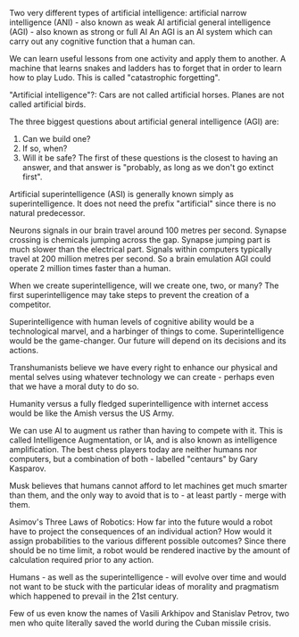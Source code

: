 
Two very different types of artificial intelligence:
artificial narrow intelligence (ANI) - also known as weak AI
artificial general intelligence (AGI) - also known as strong or full AI
An AGI is an AI system which can carry out any cognitive function that a human can.

We can learn useful lessons from one activity and apply them to another.
A machine that learns snakes and ladders has to forget that in order to learn how to play Ludo.
This is called "catastrophic forgetting".

"Artificial intelligence"?:
Cars are not called artificial horses.
Planes are not called artificial birds.

The three biggest questions about artificial general intelligence (AGI) are:
1. Can we build one?
2. If so, when?
3. Will it be safe?
The first of these questions is the closest to having an answer, and that answer is "probably, as long as we don't go extinct first".

Artificial superintelligence (ASI) is generally known simply as superintelligence. It does not need the prefix "artificial" since there is no natural predecessor.

Neurons signals in our brain travel around 100 metres per second.
Synapse crossing is chemicals jumping across the gap.
Synapse jumping part is much slower than the electrical part.
Signals within computers typically travel at 200 million metres per second.
So a brain emulation AGI could operate 2 million times faster than a human.

When we create superintelligence, will we create one, two, or many?
The first superintelligence may take steps to prevent the creation of a competitor.

Superintelligence with human levels of cognitive ability would be a technological marvel, and a harbinger of things to come.
Superintelligence would be the game-changer.
Our future will depend on its decisions and its actions.

Transhumanists believe we have every right to enhance our physical and mental selves using whatever technology we can create - perhaps even that we have a moral duty to do so.

Humanity versus a fully fledged superintelligence with internet access would be like the Amish versus the US Army.

We can use AI to augment us rather than having to compete with it. This is called Intelligence Augmentation, or IA, and is also known as intelligence amplification.
The best chess players today are neither humans nor computers, but a combination of both - labelled "centaurs" by Gary Kasparov.

Musk believes that humans cannot afford to let machines get much smarter than them, and the only way to avoid that is to - at least partly - merge with them.

Asimov's Three Laws of Robotics:
How far into the future would a robot have to project the consequences of an individual action?
How would it assign probabilities to the various different possible outcomes?
Since there should be no time limit, a robot would be rendered inactive by the amount of calculation required prior to any action.

Humans - as well as the superintelligence - will evolve over time and would not want to be stuck with the particular ideas of morality and pragmatism which happened to prevail in the 21st century.

Few of us even know the names of Vasili Arkhipov and Stanislav Petrov, two men who quite literally saved the world during the Cuban missile crisis.
